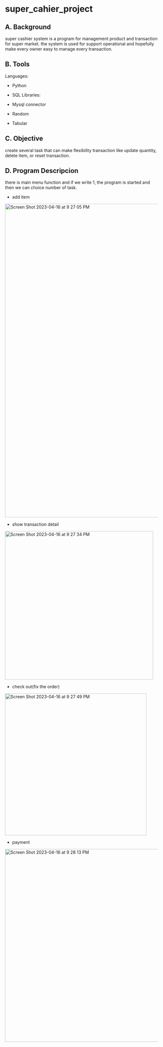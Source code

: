 # super_cahier_project

## A. Background
super cashier system is a program for management product and transaction for super market. the system is used for support operational and hopefully make every owner easy to manage every transaction.

## B. Tools
Languages:

- Python
- SQL
Libraries:

- Mysql connector
- Random
- Tabular

## C. Objective


create several task that can make flexibility transaction like update quantity, delete item, or reset transaction.

## D. Program Descripcion

there is main menu function and if we write 1, the program is started
and then we can choice number of task.

- add item
<img width="1030" alt="Screen Shot 2023-04-16 at 9 27 05 PM" src="https://user-images.githubusercontent.com/94157150/232322027-6b670ba0-f07f-4ccb-9959-77dc090b4418.png">

- show transaction detail
<img width="488" alt="Screen Shot 2023-04-16 at 9 27 34 PM" src="https://user-images.githubusercontent.com/94157150/232322041-95e41365-be0b-4498-b182-c33b05f21e40.png">

- check out(fix the order)
<img width="466" alt="Screen Shot 2023-04-16 at 9 27 49 PM" src="https://user-images.githubusercontent.com/94157150/232322056-79fc9b0d-0224-44f4-b29f-055cf27c675d.png">

- payment
<img width="633" alt="Screen Shot 2023-04-16 at 9 28 13 PM" src="https://user-images.githubusercontent.com/94157150/232322063-628c57eb-ccdd-4384-896e-350d893c3aeb.png">





